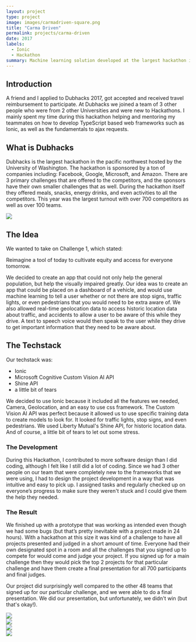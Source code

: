 ```yaml
---
layout: project
type: project
image: images/carmadriven-square.png
title: "Carma Driven"
permalink: projects/carma-driven
date: 2017
labels:
  - Ionic
  - Hackathon
summary: Machine learning solution developed at the largest hackathon in the pacific northwest. Received 1st Place Runner-Up. 
---
```


## Introduction
A friend and I applied to Dubhacks 2017, got accepted and received travel reimbursement to participate. At Dubhacks we joined a team of 3 other people who were from 2 other Universities and were new to Hackathons. I mainly spent my time during this hackathon helping and mentoring my teammates on how to develop TypeScript based web frameworks such as Ionic, as well as the fundamentals to ajax requests. 

## What is Dubhacks
Dubhacks is the largest hackathon in the pacific northwest hosted by the University of Washington. The hackathon is sponsored by a ton of companies including: Facebook, Google, Microsoft, and Amazon. There are 3 primary challenges that are offered to the competitors, and the sponsors have their own smaller challenges that as well. During the hackathon itself they offered meals, snacks, energy drinks, and even activities to all the competitors. This year was the largest turnout with over 700 competitors as well as over 100 teams. 

<img class="ui medium centered image" src="../images/dubhacks.svg">

## The Idea
We wanted to take on Challenge 1, which stated: 

Reimagine a tool of today to cultivate equity and access for everyone tomorrow.

We decided to create an app that could not only help the general population, but help the visually impaired greatly. Our idea was to create an app that could be placed on a dashboard of a vehicle, and would use machine learning to tell a user whether or not there are stop signs, traffic lights, or even pedestrians that you would need to be extra aware of. We also allowed real-time geolocation data to access historic location data about traffic, and accidents to allow a user to be aware of this while they drive. A text to speech voice would then speak to the user while they drive to get important information that they need to be aware about.

## The Techstack
Our techstack was:

- Ionic 
- Microsoft Cognitive Custom Vision AI API
- Shine API 
- a little bit of tears

We decided to use Ionic because it included all the features we needed, Camera, Geolocation, and an easy to use css framework. The Custom Vision AI API was perfect because it allowed us to use specific training data to create models to look for. It looked for traffic lights, stop signs, and even pedestrians. We used Liberty Mutual's Shine API, for historic location data.
And of course, a little bit of tears to let out some stress.

### The Development
During this Hackathon, I contributed to more software design than I did coding, although I felt like I still did a lot of coding. Since we had 3 other people on our team that were completely new to the frameworks that we were using, I had to design the project development in a way that was intuitive and easy to pick up. I assigned tasks and regularly checked up on everyone’s progress to make sure they weren't stuck and I could give them the help they needed.

### The Result
We finished up with a prototype that was working as intended even though we had some bugs (but that’s pretty inevitable with a project made in 24 hours). With a hackathon at this size it was kind of a challenge to have all projects presented and judged in a short amount of time. Everyone had their own designated spot in a room and all the challenges that you signed up to compete for would come and judge your project. If you signed up for a main challenge then they would pick the top 2 projects for that particular challenge and have them create a final presentation for all 700 participants and final judges.

Our project did surprisingly well compared to the other 48 teams that signed up for our particular challenge, and we were able to do a final presentation. We did our presentation, but unfortunately, we didn't win (but that's okay!). 

<div class="ui grid">
  <div class="two column row">
    <div class="column">
        <img src="../images/carmadriven-1.png">
    </div>
    <div class="column">
        <img src="../images/carmadriven-2.png">
    </div>
  </div>
</div>

<div class="ui grid">
  <div class="two column row">
    <div class="column">
        <img src="../images/carmadriven-3.png">
    </div>
    <div class="column">
        <img src="../images/carmadriven-4.png">
    </div>
  </div>
</div>






